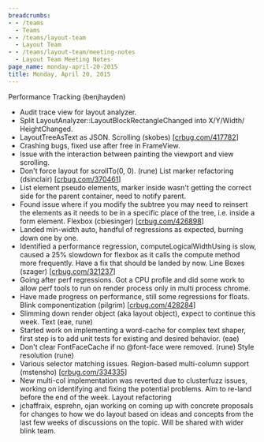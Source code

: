 ```yaml
---
breadcrumbs:
- - /teams
  - Teams
- - /teams/layout-team
  - Layout Team
- - /teams/layout-team/meeting-notes
  - Layout Team Meeting Notes
page_name: monday-april-20-2015
title: Monday, April 20, 2015
---
```


Performance Tracking (benjhayden)
- Audit trace view for layout analyzer.
- Split LayoutAnalyzer::LayoutBlockRectangleChanged into X/Y/Width/
HeightChanged.
- LayoutTreeAsText as JSON.
Scrolling (skobes) \[[crbug.com/417782](http://crbug.com/417782)\]
- Crashing bugs, fixed use after free in FrameView.
- Issue with the interaction between painting the viewport and view
scrolling.
- Don't force layout for scrollTo(0, 0). (rune)
List marker refactoring (dsinclair)
\[[crbug.com/370461](http://crbug.com/370461)\]
- List element pseudo elements, marker inside wasn't getting the
correct side for the parent container, need to notify parent.
- Found issue where if you modify the subtree you may need to reinsert
the elements as it needs to be in a specific place of the tree, i.e.
inside a form element.
Flexbox (cbiesinger) \[[crbug.com/426898](http://crbug.com/426898)\]
- Landed min-width auto, handful of regressions as expected, burning
down one by one.
- Identified a performance regression, computeLogicalWidthUsing is
slow, caused a 25% slowdown for flexbox as it calls the compute
method more frequently. Have a fix that should be landed by now.
Line Boxes (szager) \[[crbug.com/321237](http://crbug.com/321237)\]
- Going after perf regressions. Got a CPU profile and did some work to
allow perf tools to run on render process only in multi process
chrome.
- Have made progress on performance, still some regressions for floats.
Blink componentization (pilgrim) \[[crbug.com/428284](http://crbug.com/428284)\]
- Slimming down render object (aka layout object), expect to continue
this week.
Text (eae, rune)
- Started work on implementing a word-cache for complex text shaper,
first step is to add unit tests for existing and desired behavior.
(eae)
- Don't clear FontFaceCache if no @font-face were removed. (rune)
Style resolution (rune)
- Various selector matching issues.
Region-based multi-column support (mstensho)
\[[crbug.com/334335](http://crbug.com/334335)\]
- New multi-col implementation was reverted due to clusterfuzz issues,
working on identifying and fixing the potential problems. Aim to
re-land before the end of the week.
Layout refactoring
- jchaffraix, esprehn, ojan working on coming up with concrete proposals
for changes to how we do layout based on ideas and concepts from the
last few weeks of discussions on the topic. Will be shared with wider
blink team.
